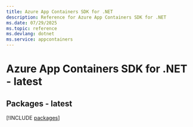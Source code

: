 ```yaml
---
title: Azure App Containers SDK for .NET
description: Reference for Azure App Containers SDK for .NET
ms.date: 07/29/2025
ms.topic: reference
ms.devlang: dotnet
ms.service: appcontainers
---
```

# Azure App Containers SDK for .NET - latest
## Packages - latest
[!INCLUDE [packages](app-containers-index.md)]